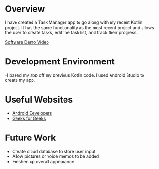 # Overview

I have created a Task Manager app to go along with my recent Kotlin project. It has the same functionality as the most recent project and allows the user to create tasks, edit the task list, and track their progress. 

[Software Demo Video](https://www.youtube.com/watch?v=3ZbqBFbyvww)

# Development Environment

-I based my app off my previous Kotlin code. I used Android Studio to create my app. 

# Useful Websites

* [Android Developers](https://developer.android.com/studio/run/emulator#avd)
* [Geeks for Geeks](https://www.geeksforgeeks.org/android-tutorial/)

# Future Work

* Create cloud database to store user input
* Allow pictures or voice memos to be added
* Freshen up overall appearance
